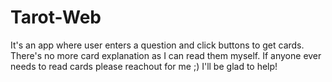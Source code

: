 # Tarot-Web
It's an app where user enters a question and click buttons to get cards. There's no more card explanation as I can read them myself. If anyone ever needs to read cards please reachout for me ;) I'll be glad to help!
